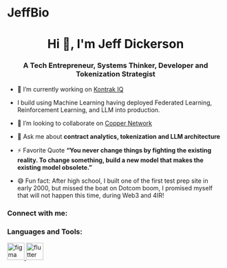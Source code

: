 # JeffBio

<h1 align="center">Hi 👋, I'm Jeff Dickerson</h1>

<h3 align="center">A Tech Entrepreneur, Systems Thinker, Developer and Tokenization Strategist</h3>

- 🔭 I’m currently working on [Kontrak IQ](https://kontrakiq.io)
- I build using Machine Learning having deployed Federated Learning, Reinforcement Learning, and LLM into production.
- 👯 I’m looking to collaborate on [Copper Network](https://coppernetwork.io)
- 💬 Ask me about **contract analytics, tokenization and LLM architecture**

- ⚡ Favorite Quote **“You never change things by fighting the existing reality. To change something, build a new model that makes the existing model obsolete.”**

- 😅 Fun fact: After high school, I built one of the first test prep site in early 2000, but missed the boat on Dotcom boom, I promised myself that will not happen this time, during Web3 and 4IR!
<h3 align="left">Connect with me:</h3>
<p align="left">
</p>

<h3 align="left">Languages and Tools:</h3>
<p align="left"> <a href="https://www.figma.com/" target="_blank" rel="noreferrer"> <img src="https://www.vectorlogo.zone/logos/figma/figma-icon.svg" alt="figma" width="40" height="40"/> </a> <a href="https://flutter.dev" target="_blank" rel="noreferrer"> <img src="https://www.vectorlogo.zone/logos/flutterio/flutterio-icon.svg" alt="flutter" width="40" height="40"/> </a> </p>
